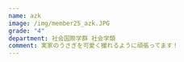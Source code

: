 ```yaml
---
name: azk
image: /img/member25_azk.JPG
grade: "4"
department: 社会国際学群 社会学類
comment: 実家のうさぎを可愛く撮れるように頑張ってます！
---
```

